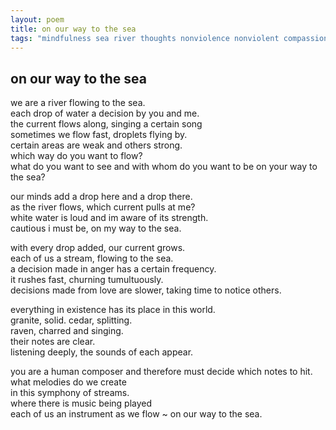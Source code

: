 ```yaml
---
layout: poem
title: on our way to the sea
tags: "mindfulness sea river thoughts nonviolence nonviolent compassion bodhisattva"
---
```


## on our way to the sea

we are a river flowing to the sea.  
each drop of water a decision by you and me.  
the current flows along, singing a certain song  
sometimes we flow fast, droplets flying by.  
certain areas are weak and others strong.  
which way do you want to flow?  
what do you want to see and with whom do you want to be on your way to the sea?

our minds add a drop here and a drop there.  
as the river flows, which current pulls at me?  
white water is loud and im aware of its strength.  
cautious i must be, on my way to the sea.

with every drop added, our current grows.  
each of us a stream, flowing to the sea.  
a decision made in anger has a certain frequency.  
it rushes fast, churning tumultuously.  
decisions made from love are slower, taking time to notice others.

everything in existence has its place in this world.  
granite, solid. cedar, splitting.  
raven, charred and singing.  
their notes are clear.  
listening deeply, the sounds of each appear.

you are a human composer and therefore must decide which notes to hit.  
what melodies do we create  
in this symphony of streams.  
where there is music being played  
each of us an instrument as we flow ~ on our way to the sea.

